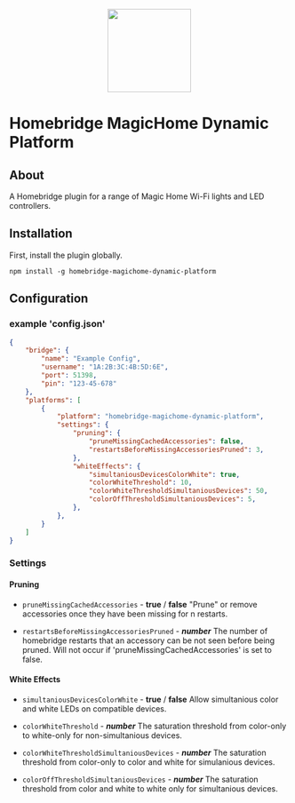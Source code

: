 
<p align="center">

<img src="https://github.com/Lethegrin/HomebridgeMagicHome-DynamicPlatform/blob/master/branding/logos/zackneticlogo.svg" width="150">

</p>


# Homebridge MagicHome Dynamic Platform

## About

A Homebridge plugin for a range of Magic Home Wi-Fi lights and LED controllers.

## Installation

First, install the plugin globally.

````
npm install -g homebridge-magichome-dynamic-platform
````

## Configuration

### example 'config.json'
```json
{
    "bridge": {
        "name": "Example Config",
        "username": "1A:2B:3C:4B:5D:6E",
        "port": 51398,
        "pin": "123-45-678"
    },
    "platforms": [
        {
            "platform": "homebridge-magichome-dynamic-platform",
            "settings": {
                "pruning": {
                    "pruneMissingCachedAccessories": false,         
                    "restartsBeforeMissingAccessoriesPruned": 3,    
                },
                "whiteEffects": {
                    "simultaniousDevicesColorWhite": true,          
                    "colorWhiteThreshold": 10,                      
                    "colorWhiteThresholdSimultaniousDevices": 50,   
                    "colorOffThresholdSimultaniousDevices": 5,
                },
            },
        }
    ]
}
```
### Settings

#### Pruning

* `pruneMissingCachedAccessories` - **true** / **false** "Prune" or remove accessories once they have been missing for n restarts.

* `restartsBeforeMissingAccessoriesPruned` - ***number*** The number of homebridge restarts that an accessory can be not seen before being pruned. Will not occur if 'pruneMissingCachedAccessories' is set to false.

#### White Effects

* `simultaniousDevicesColorWhite` - **true** / **false** Allow simultanious color and white LEDs on compatible devices.

* `colorWhiteThreshold` - ***number*** The saturation threshold from color-only to white-only for non-simultanious devices.

* `colorWhiteThresholdSimultaniousDevices` - ***number*** The saturation threshold from color-only to color and white for simulanious devices.

* `colorOffThresholdSimultaniousDevices` - ***number*** The saturation threshold from color and white to white only for simultanious devices.
